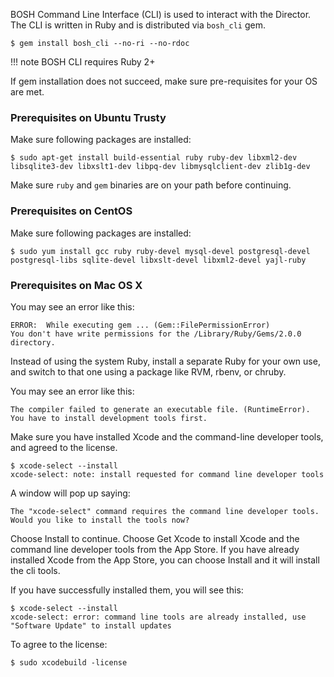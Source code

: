 BOSH Command Line Interface (CLI) is used to interact with the Director. The CLI is written in Ruby and is distributed via `bosh_cli` gem.

```shell
$ gem install bosh_cli --no-ri --no-rdoc
```

!!! note
    BOSH CLI requires Ruby 2+

If gem installation does not succeed, make sure pre-requisites for your OS are met.

### Prerequisites on Ubuntu Trusty

Make sure following packages are installed:

```shell
$ sudo apt-get install build-essential ruby ruby-dev libxml2-dev libsqlite3-dev libxslt1-dev libpq-dev libmysqlclient-dev zlib1g-dev
```

Make sure `ruby` and `gem` binaries are on your path before continuing.

### Prerequisites on CentOS

Make sure following packages are installed:

```shell
$ sudo yum install gcc ruby ruby-devel mysql-devel postgresql-devel postgresql-libs sqlite-devel libxslt-devel libxml2-devel yajl-ruby
```

### Prerequisites on Mac OS X

You may see an error like this:

    ERROR:  While executing gem ... (Gem::FilePermissionError)
    You don't have write permissions for the /Library/Ruby/Gems/2.0.0 directory.

Instead of using the system Ruby, install a separate Ruby for your own use, and switch to that one using a package like RVM, rbenv, or chruby.

You may see an error like this:

    The compiler failed to generate an executable file. (RuntimeError). You have to install development tools first.

Make sure you have installed Xcode and the command-line developer tools, and agreed to the license.

```shell
$ xcode-select --install
xcode-select: note: install requested for command line developer tools
```

A window will pop up saying:

    The "xcode-select" command requires the command line developer tools. Would you like to install the tools now?

Choose Install to continue. Choose Get Xcode to install Xcode and the command line developer tools from the App Store. If you have already installed Xcode from the App Store, you can choose Install and it will install the cli tools.

If you have successfully installed them, you will see this:

```shell
$ xcode-select --install
xcode-select: error: command line tools are already installed, use "Software Update" to install updates
```

To agree to the license:

```shell
$ sudo xcodebuild -license
```
